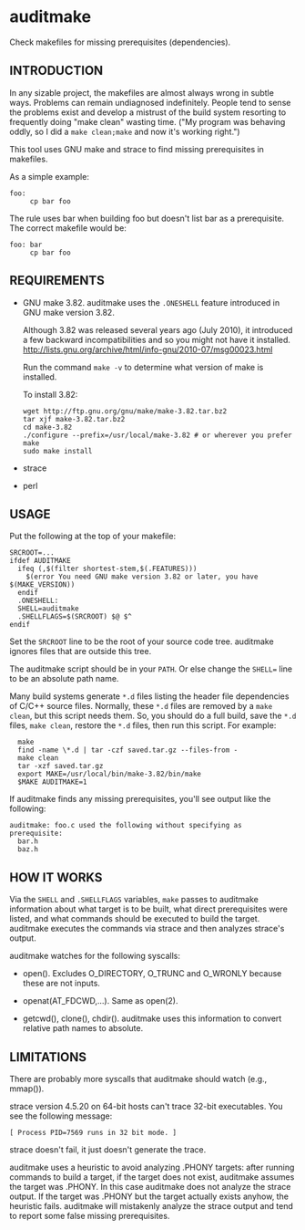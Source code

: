 # auditmake

Check makefiles for missing prerequisites (dependencies).

## INTRODUCTION

In any sizable project, the makefiles are almost always wrong in subtle ways.
Problems can remain undiagnosed indefinitely.  People tend to sense the
problems exist and develop a mistrust of the build system resorting to
frequently doing "make clean" wasting time.  ("My program was behaving oddly,
so I did a `make clean;make` and now it's working right.")

This tool uses GNU make and strace to find missing prerequisites in makefiles.

As a simple example:

	foo:
	     cp bar foo

The rule uses bar when building foo but doesn't list bar as a prerequisite.
The correct makefile would be:

	foo: bar
	     cp bar foo

## REQUIREMENTS

  * GNU make 3.82.  auditmake uses the `.ONESHELL` feature introduced in GNU
    make version 3.82.

    Although 3.82 was released several years ago (July 2010), it introduced a
    few backward incompatibilities and so you might not have it installed.
    http://lists.gnu.org/archive/html/info-gnu/2010-07/msg00023.html

    Run the command `make -v` to determine what version of make is installed.

    To install 3.82:

		wget http://ftp.gnu.org/gnu/make/make-3.82.tar.bz2
		tar xjf make-3.82.tar.bz2
		cd make-3.82
		./configure --prefix=/usr/local/make-3.82 # or wherever you prefer
		make
		sudo make install

  * strace

  * perl

## USAGE

Put the following at the top of your makefile:

	SRCROOT=...
	ifdef AUDITMAKE
	  ifeq (,$(filter shortest-stem,$(.FEATURES)))
	    $(error You need GNU make version 3.82 or later, you have $(MAKE_VERSION))
	  endif
	  .ONESHELL:
	  SHELL=auditmake
	  .SHELLFLAGS=$(SRCROOT) $@ $^
	endif

Set the `SRCROOT` line to be the root of your source code tree.  auditmake
ignores files that are outside this tree.

The auditmake script should be in your `PATH`.  Or else change the `SHELL=`
line to be an absolute path name.

Many build systems generate `*.d` files listing the header file dependencies
of C/C++ source files.  Normally, these `*.d` files are removed by a `make
clean`, but this script needs them.  So, you should do a full build, save the
`*.d` files, `make clean`, restore the `*.d` files, then run this script.  For
example:

	  make
	  find -name \*.d | tar -czf saved.tar.gz --files-from -
	  make clean
	  tar -xzf saved.tar.gz
	  export MAKE=/usr/local/bin/make-3.82/bin/make
	  $MAKE AUDITMAKE=1

If auditmake finds any missing prerequisites, you'll see output like the
following:

	auditmake: foo.c used the following without specifying as prerequisite:
	  bar.h
	  baz.h

## HOW IT WORKS

Via the `SHELL` and `.SHELLFLAGS` variables, `make` passes to auditmake
information about what target is to be built, what direct prerequisites were
listed, and what commands should be executed to build the target.  auditmake
executes the commands via strace and then analyzes strace's output.

auditmake watches for the following syscalls:

  * open().  Excludes O_DIRECTORY, O_TRUNC and O_WRONLY because these are not
    inputs.

  * openat(AT_FDCWD,...).  Same as open(2).

  * getcwd(), clone(), chdir().  auditmake uses this information to convert
    relative path names to absolute.

## LIMITATIONS

There are probably more syscalls that auditmake should watch (e.g., mmap()).

strace version 4.5.20 on 64-bit hosts can't trace 32-bit executables.  You see
the following message:

	[ Process PID=7569 runs in 32 bit mode. ]

strace doesn't fail, it just doesn't generate the trace.

auditmake uses a heuristic to avoid analyzing .PHONY targets: after running
commands to build a target, if the target does not exist, auditmake assumes
the target was .PHONY.  In this case auditmake does not analyze the strace
output.  If the target was .PHONY but the target actually exists anyhow, the
heuristic fails.  auditmake will mistakenly analyze the strace output and tend
to report some false missing prerequisites.
